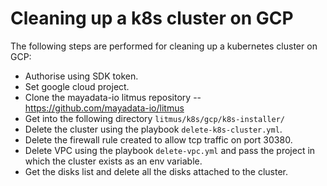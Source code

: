 # Cleaning up a k8s cluster on GCP

The following steps are performed for cleaning up a kubernetes cluster on GCP:

- Authorise using SDK token.
- Set google cloud project.
- Clone the mayadata-io litmus repository -- https://github.com/mayadata-io/litmus
- Get into the following directory `litmus/k8s/gcp/k8s-installer/`
- Delete the cluster using the playbook `delete-k8s-cluster.yml`.
- Delete the firewall rule created to allow tcp traffic on port 30380.
- Delete VPC using the playbook `delete-vpc.yml` and pass the project in which the cluster exists as an env variable.
- Get the disks list and delete all the disks attached to the cluster.